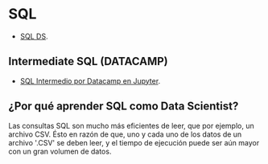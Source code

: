 # SQL
* [SQL DS](https://github.com/adinamarca/notebooks/tree/main/SQL).

## Intermediate SQL (DATACAMP)
* [SQL Intermedio por Datacamp en Jupyter](https://github.com/adinamarca/notebooks/blob/main/SQL/intermediate_sql/notebook.ipynb).

## ¿Por qué aprender SQL como Data Scientist?
Las consultas SQL son mucho más eficientes de leer, que por ejemplo, un archivo CSV. Ésto en razón de que, uno y cada uno de los datos de un archivo '.CSV' se deben leer, y el tiempo de ejecución puede ser aún mayor con un gran volumen de datos.
